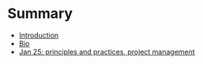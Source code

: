# Summary

* [Introduction](README.md)
* [Bio](bio.md)
* [Jan 25: principles and practices, project management](chapter1.md)

